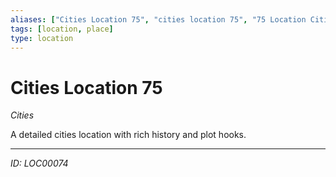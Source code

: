 ```yaml
---
aliases: ["Cities Location 75", "cities location 75", "75 Location Cities"]
tags: [location, place]
type: location
---
```


# Cities Location 75

*Cities*

A detailed cities location with rich history and plot hooks.

---
*ID: LOC00074*